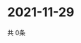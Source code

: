 # 2021-11-29
  共 0条

  <!-- BEGIN -->
  <!-- 最后更新时间Mon Nov 29 2021 12:07:44 GMT+0000 (Coordinated Universal Time) -->
  
  <!-- END -->
  
  